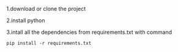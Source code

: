 1.download or clone the project

2.install python

3.intall all the dependencies from requirements.txt with command

    pip install -r requirements.txt
